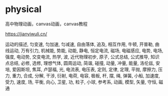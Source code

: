 # physical
高中物理动画，canvas动画，canvas教程

https://jianyiwuli.cn/

运动的描述, 匀变速, 匀加速, 匀减速, 自由落体, 追及, 相互作用, 牛顿, 开普勒, 曲线运动, 万有引力, 机械能, 势能, 动能, 静电, 恒定电流, 磁场, 电磁感应, 电势, 电场, 强度, 电动势, 交变电流, 热学, 波, 近代物理初步, 原子, 公式总结, 公式推导, 知识点总结, 必修, 选修, 理想气体, 圆周运动, 简谐, 碰撞, 动量, 冲量, 能量, 洛伦兹, 安培, 爱因斯坦, 焦耳, 卢瑟福, 光, 电流表, 电压表, 定则, 定律, 定理, 平抛, 摩擦力, 压力, 重力, 合成, 分解, 干涉, 衍射, 电荷, 电容, 极板, 杆, 摆, 绳, 弹簧, 小船, 加速度, 受力, 速度, 场, 平衡, 向心, 卫星, 功, 粒子, 小球, 参考系, 动画, 模型, 矢量, 守恒, 磁通
